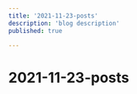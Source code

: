 ```yaml
---
title: '2021-11-23-posts'
description: 'blog description'
published: true

---
```


# 2021-11-23-posts
